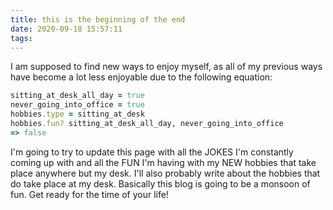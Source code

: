 ```yaml
---
title: this is the beginning of the end
date: 2020-09-18 15:57:11
tags:
---
```

I am supposed to find new ways to enjoy myself, as all of my previous ways have become a lot less enjoyable due to the following equation:
```rb
sitting_at_desk_all_day = true
never_going_into_office = true
hobbies.type = sitting_at_desk
hobbies.fun? sitting_at_desk_all_day, never_going_into_office
=> false
```
I'm going to try to update this page with all the JOKES I'm constantly coming up with and all the FUN I'm having with my NEW hobbies that take place anywhere but my desk. 
I'll also probably write about the hobbies that do take place at my desk. 
Basically this blog is going to be a monsoon of fun. Get ready for the time of your life!
